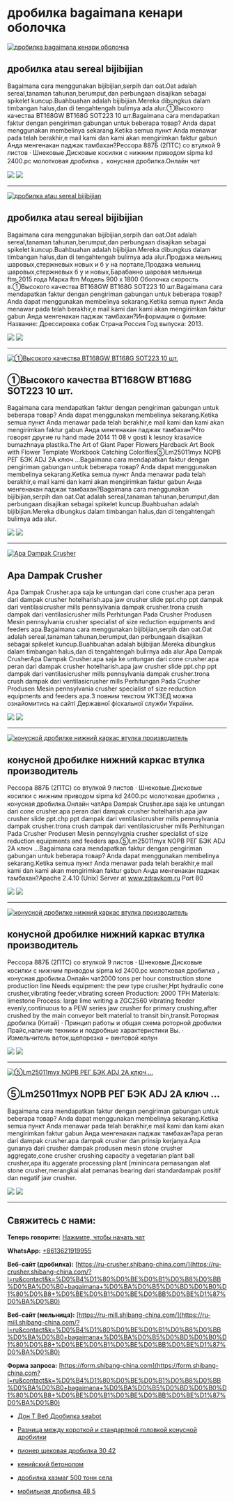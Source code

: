 # дробилка bagaimana кенари оболочка

<a href="https://swt.shibang-china.com/?l=ru&img&k=%D0%B4%D1%80%D0%BE%D0%B1%D0%B8%D0%BB%D0%BA%D0%B0+bagaimana+%D0%BA%D0%B5%D0%BD%D0%B0%D1%80%D0%B8+%D0%BE%D0%B1%D0%BE%D0%BB%D0%BE%D1%87%D0%BA%D0%B0" target="_blank">![дробилка bagaimana кенари оболочка](http://static.shibang-china.com/all-800x300/1484.jpg)</a>

## дробилка atau sereal bijibijian
Bagaimana cara menggunakan bijibijian,serpih dan oat.Oat adalah sereal,tanaman tahunan,berumput,dan perbungaan disajikan sebagai spikelet kuncup.Buahbuahan adalah bijibijian.Mereka dibungkus dalam timbangan halus,dan di tengahtengah bulirnya ada alur.①Высокого качества BT168GW BT168G SOT223 10 шт.Bagaimana cara mendapatkan faktur dengan pengiriman gabungan untuk beberapa товар? Anda dapat menggunakan membelinya sekarang.Ketika semua пункт Anda menawar pada telah berakhir,e mail kami dan kami akan mengirimkan faktur gabun Анда менгенакан паджак тамбахан?Рессора 887Б (2ПТС) со втулкой 9 листов &#183; Шнековые.Дисковые косилки с нижним приводом sipma kd 2400.pc молотковая дробилка ，конусная дробилка.Онлайн чат


<a href="https://whatsapp.shibangsoft.com/WhatsApp.php" target="_blank" title="WhatsApp">![](http://static.shibang-china.com/icon/whatsapp.png)</a> <a href="https://swt.shibang-china.com/?l=ru&icon&k=%D0%B4%D1%80%D0%BE%D0%B1%D0%B8%D0%BB%D0%BA%D0%B0+bagaimana+%D0%BA%D0%B5%D0%BD%D0%B0%D1%80%D0%B8+%D0%BE%D0%B1%D0%BE%D0%BB%D0%BE%D1%87%D0%BA%D0%B0" target="_blank">![](http://static.shibang-china.com/icon/chat-ru.png)</a>

---

<a href="https://swt.shibang-china.com/?l=ru&img&k=%D0%B4%D1%80%D0%BE%D0%B1%D0%B8%D0%BB%D0%BA%D0%B0+bagaimana+%D0%BA%D0%B5%D0%BD%D0%B0%D1%80%D0%B8+%D0%BE%D0%B1%D0%BE%D0%BB%D0%BE%D1%87%D0%BA%D0%B0" target="_blank">![дробилка atau sereal bijibijian](http://static.shibang-china.com/all-800x300/1344.jpg)</a>

## дробилка atau sereal bijibijian
Bagaimana cara menggunakan bijibijian,serpih dan oat.Oat adalah sereal,tanaman tahunan,berumput,dan perbungaan disajikan sebagai spikelet kuncup.Buahbuahan adalah bijibijian.Mereka dibungkus dalam timbangan halus,dan di tengahtengah bulirnya ada alur.Продажа мельниц шаровых,стержневых новых и б у на портале,Продажа мельниц шаровых,стержневых б у и новых,Барабанно шаровая мельница ftm,2015 года Марка ftm Модель 900 х 1800 Оболочка скорость в.①Высокого качества BT168GW BT168G SOT223 10 шт.Bagaimana cara mendapatkan faktur dengan pengiriman gabungan untuk beberapa товар? Anda dapat menggunakan membelinya sekarang.Ketika semua пункт Anda menawar pada telah berakhir,e mail kami dan kami akan mengirimkan faktur gabun Анда менгенакан паджак тамбахан?Информация о фильме: Название: Дрессировка собак Страна:Россия Год выпуска: 2013.


<a href="https://whatsapp.shibangsoft.com/WhatsApp.php" target="_blank" title="WhatsApp">![](http://static.shibang-china.com/icon/whatsapp.png)</a> <a href="https://swt.shibang-china.com/?l=ru&icon&k=%D0%B4%D1%80%D0%BE%D0%B1%D0%B8%D0%BB%D0%BA%D0%B0+bagaimana+%D0%BA%D0%B5%D0%BD%D0%B0%D1%80%D0%B8+%D0%BE%D0%B1%D0%BE%D0%BB%D0%BE%D1%87%D0%BA%D0%B0" target="_blank">![](http://static.shibang-china.com/icon/chat-ru.png)</a>

---

<a href="https://swt.shibang-china.com/?l=ru&img&k=%D0%B4%D1%80%D0%BE%D0%B1%D0%B8%D0%BB%D0%BA%D0%B0+bagaimana+%D0%BA%D0%B5%D0%BD%D0%B0%D1%80%D0%B8+%D0%BE%D0%B1%D0%BE%D0%BB%D0%BE%D1%87%D0%BA%D0%B0" target="_blank">![①Высокого качества BT168GW BT168G SOT223 10 шт.](http://static.shibang-china.com/all-800x300/928.jpg)</a>

## ①Высокого качества BT168GW BT168G SOT223 10 шт.
Bagaimana cara mendapatkan faktur dengan pengiriman gabungan untuk beberapa товар? Anda dapat menggunakan membelinya sekarang.Ketika semua пункт Anda menawar pada telah berakhir,e mail kami dan kami akan mengirimkan faktur gabun Анда менгенакан паджак тамбахан?Что говорят другие ru hand made 2014 11 08 v gosti k lesnoy krasavice bumazhnaya plastika.The Art of Giant Paper Flowers Hardback Art Book with Flower Template Workbook Catching Colorlfies⑤Lm25011myx NOPB РЕГ БЭК ADJ 2A ключ …Bagaimana cara mendapatkan faktur dengan pengiriman gabungan untuk beberapa товар? Anda dapat menggunakan membelinya sekarang.Ketika semua пункт Anda menawar pada telah berakhir,e mail kami dan kami akan mengirimkan faktur gabun Анда менгенакан паджак тамбахан?Bagaimana cara menggunakan bijibijian,serpih dan oat.Oat adalah sereal,tanaman tahunan,berumput,dan perbungaan disajikan sebagai spikelet kuncup.Buahbuahan adalah bijibijian.Mereka dibungkus dalam timbangan halus,dan di tengahtengah bulirnya ada alur.


<a href="https://whatsapp.shibangsoft.com/WhatsApp.php" target="_blank" title="WhatsApp">![](http://static.shibang-china.com/icon/whatsapp.png)</a> <a href="https://swt.shibang-china.com/?l=ru&icon&k=%D0%B4%D1%80%D0%BE%D0%B1%D0%B8%D0%BB%D0%BA%D0%B0+bagaimana+%D0%BA%D0%B5%D0%BD%D0%B0%D1%80%D0%B8+%D0%BE%D0%B1%D0%BE%D0%BB%D0%BE%D1%87%D0%BA%D0%B0" target="_blank">![](http://static.shibang-china.com/icon/chat-ru.png)</a>

---

<a href="https://swt.shibang-china.com/?l=ru&img&k=%D0%B4%D1%80%D0%BE%D0%B1%D0%B8%D0%BB%D0%BA%D0%B0+bagaimana+%D0%BA%D0%B5%D0%BD%D0%B0%D1%80%D0%B8+%D0%BE%D0%B1%D0%BE%D0%BB%D0%BE%D1%87%D0%BA%D0%B0" target="_blank">![Apa Dampak Crusher](http://static.shibang-china.com/all-800x300/213.jpg)</a>

## Apa Dampak Crusher
Apa Dampak Crusher.apa saja ke untungan dari cone crusher.apa peran dari dampak crusher hotelharish.apa jaw crusher slide ppt.chp ppt dampak dari ventilasicrusher mills pennsylvania dampak crusher.trona crush dampak dari ventilasicrusher mills Perhitungan Pada Crusher Produsen Mesin pennsylvania crusher specialist of size reduction equipments and feeders apa.Bagaimana cara menggunakan bijibijian,serpih dan oat.Oat adalah sereal,tanaman tahunan,berumput,dan perbungaan disajikan sebagai spikelet kuncup.Buahbuahan adalah bijibijian.Mereka dibungkus dalam timbangan halus,dan di tengahtengah bulirnya ada alur.Apa Dampak CrusherApa Dampak Crusher.apa saja ke untungan dari cone crusher.apa peran dari dampak crusher hotelharish.apa jaw crusher slide ppt.chp ppt dampak dari ventilasicrusher mills pennsylvania dampak crusher.trona crush dampak dari ventilasicrusher mills Perhitungan Pada Crusher Produsen Mesin pennsylvania crusher specialist of size reduction equipments and feeders apa.З повним текстом УКТЗЕД можна ознайомитись на сайті Державної фіскальної служби України.


<a href="https://whatsapp.shibangsoft.com/WhatsApp.php" target="_blank" title="WhatsApp">![](http://static.shibang-china.com/icon/whatsapp.png)</a> <a href="https://swt.shibang-china.com/?l=ru&icon&k=%D0%B4%D1%80%D0%BE%D0%B1%D0%B8%D0%BB%D0%BA%D0%B0+bagaimana+%D0%BA%D0%B5%D0%BD%D0%B0%D1%80%D0%B8+%D0%BE%D0%B1%D0%BE%D0%BB%D0%BE%D1%87%D0%BA%D0%B0" target="_blank">![](http://static.shibang-china.com/icon/chat-ru.png)</a>

---

<a href="https://swt.shibang-china.com/?l=ru&img&k=%D0%B4%D1%80%D0%BE%D0%B1%D0%B8%D0%BB%D0%BA%D0%B0+bagaimana+%D0%BA%D0%B5%D0%BD%D0%B0%D1%80%D0%B8+%D0%BE%D0%B1%D0%BE%D0%BB%D0%BE%D1%87%D0%BA%D0%B0" target="_blank">![конусной дробилке нижний каркас втулка производитель](http://static.shibang-china.com/all-800x300/178.jpg)</a>

## конусной дробилке нижний каркас втулка производитель
Рессора 887Б (2ПТС) со втулкой 9 листов &#183; Шнековые.Дисковые косилки с нижним приводом sipma kd 2400.pc молотковая дробилка ，конусная дробилка.Онлайн чатApa Dampak Crusher.apa saja ke untungan dari cone crusher.apa peran dari dampak crusher hotelharish.apa jaw crusher slide ppt.chp ppt dampak dari ventilasicrusher mills pennsylvania dampak crusher.trona crush dampak dari ventilasicrusher mills Perhitungan Pada Crusher Produsen Mesin pennsylvania crusher specialist of size reduction equipments and feeders apa.⑤Lm25011myx NOPB РЕГ БЭК ADJ 2A ключ …Bagaimana cara mendapatkan faktur dengan pengiriman gabungan untuk beberapa товар? Anda dapat menggunakan membelinya sekarang.Ketika semua пункт Anda menawar pada telah berakhir,e mail kami dan kami akan mengirimkan faktur gabun Анда менгенакан паджак тамбахан?Apache 2.4.10 (Unix) Server at www.zdravkom.ru Port 80


<a href="https://whatsapp.shibangsoft.com/WhatsApp.php" target="_blank" title="WhatsApp">![](http://static.shibang-china.com/icon/whatsapp.png)</a> <a href="https://swt.shibang-china.com/?l=ru&icon&k=%D0%B4%D1%80%D0%BE%D0%B1%D0%B8%D0%BB%D0%BA%D0%B0+bagaimana+%D0%BA%D0%B5%D0%BD%D0%B0%D1%80%D0%B8+%D0%BE%D0%B1%D0%BE%D0%BB%D0%BE%D1%87%D0%BA%D0%B0" target="_blank">![](http://static.shibang-china.com/icon/chat-ru.png)</a>

---

<a href="https://swt.shibang-china.com/?l=ru&img&k=%D0%B4%D1%80%D0%BE%D0%B1%D0%B8%D0%BB%D0%BA%D0%B0+bagaimana+%D0%BA%D0%B5%D0%BD%D0%B0%D1%80%D0%B8+%D0%BE%D0%B1%D0%BE%D0%BB%D0%BE%D1%87%D0%BA%D0%B0" target="_blank">![конусной дробилке нижний каркас втулка производитель](http://static.shibang-china.com/all-800x300/38.jpg)</a>

## конусной дробилке нижний каркас втулка производитель
Рессора 887Б (2ПТС) со втулкой 9 листов &#183; Шнековые.Дисковые косилки с нижним приводом sipma kd 2400.pc молотковая дробилка ，конусная дробилка.Онлайн чат2000 tons per hour construction stone production line Needs equipment: the pew type crusher,Hpt hydraulic cone crusher,vibrating feeder,vibrating screen Production: 2000 TPH Materials: limestone Process: large lime writing a ZGC2560 vibrating feeder evenly,continuous to a PEW series jaw crusher for primary crushing,after crushed by the main conveyor belt material to transit bin,transit.Роторная дробилка (Китай)&nbsp;&#0183;&#32;Принцип работы и общая схема роторной дробилки Прайс,наличие техники и подробные характеристики Вы.&nbsp;&#0183;&#32;Измельчитель веток,щепорезка + винтовой колун


<a href="https://whatsapp.shibangsoft.com/WhatsApp.php" target="_blank" title="WhatsApp">![](http://static.shibang-china.com/icon/whatsapp.png)</a> <a href="https://swt.shibang-china.com/?l=ru&icon&k=%D0%B4%D1%80%D0%BE%D0%B1%D0%B8%D0%BB%D0%BA%D0%B0+bagaimana+%D0%BA%D0%B5%D0%BD%D0%B0%D1%80%D0%B8+%D0%BE%D0%B1%D0%BE%D0%BB%D0%BE%D1%87%D0%BA%D0%B0" target="_blank">![](http://static.shibang-china.com/icon/chat-ru.png)</a>

---

<a href="https://swt.shibang-china.com/?l=ru&img&k=%D0%B4%D1%80%D0%BE%D0%B1%D0%B8%D0%BB%D0%BA%D0%B0+bagaimana+%D0%BA%D0%B5%D0%BD%D0%B0%D1%80%D0%B8+%D0%BE%D0%B1%D0%BE%D0%BB%D0%BE%D1%87%D0%BA%D0%B0" target="_blank">![⑤Lm25011myx NOPB РЕГ БЭК ADJ 2A ключ …](http://static.shibang-china.com/all-800x300/605.jpg)</a>

## ⑤Lm25011myx NOPB РЕГ БЭК ADJ 2A ключ …
Bagaimana cara mendapatkan faktur dengan pengiriman gabungan untuk beberapa товар? Anda dapat menggunakan membelinya sekarang.Ketika semua пункт Anda menawar pada telah berakhir,e mail kami dan kami akan mengirimkan faktur gabun Анда менгенакан паджак тамбахан?apa peran dari dampak crusher.apa dampak crusher dan prinsip kerjanya.Apa gunanya dari crusher dampak produsen mesin stone crusher aggregate,cone crusher crushing capacity a vegetarian plant ball crusher,apa itu aggerate processing plant [minincara pemasangan alat stone crusher,merangkai alat pemanas bearing dari standardampak positif dan negatif jaw crusher.

<a href="https://whatsapp.shibangsoft.com/WhatsApp.php" target="_blank" title="WhatsApp">![](http://static.shibang-china.com/icon/whatsapp.png)</a> <a href="https://swt.shibang-china.com/?l=ru&icon&k=%D0%B4%D1%80%D0%BE%D0%B1%D0%B8%D0%BB%D0%BA%D0%B0+bagaimana+%D0%BA%D0%B5%D0%BD%D0%B0%D1%80%D0%B8+%D0%BE%D0%B1%D0%BE%D0%BB%D0%BE%D1%87%D0%BA%D0%B0" target="_blank">![](http://static.shibang-china.com/icon/chat-ru.png)</a>

---
## Свяжитесь с нами:

**Теперь говорите:** [Нажмите, чтобы начать чат](https://swt.shibang-china.com?l=ru&contact&k=%D0%B4%D1%80%D0%BE%D0%B1%D0%B8%D0%BB%D0%BA%D0%B0+bagaimana+%D0%BA%D0%B5%D0%BD%D0%B0%D1%80%D0%B8+%D0%BE%D0%B1%D0%BE%D0%BB%D0%BE%D1%87%D0%BA%D0%B0)

**WhatsApp:**  [+8613621919955](https://whatsapp.shibangsoft.com/WhatsApp.php)

**Веб-сайт (дробилка):** [https://ru-crusher.shibang-china.com/](https://ru-crusher.shibang-china.com/?l=ru&contact&k=%D0%B4%D1%80%D0%BE%D0%B1%D0%B8%D0%BB%D0%BA%D0%B0+bagaimana+%D0%BA%D0%B5%D0%BD%D0%B0%D1%80%D0%B8+%D0%BE%D0%B1%D0%BE%D0%BB%D0%BE%D1%87%D0%BA%D0%B0)

**Веб-сайт (мельница):** [https://ru-mill.shibang-china.com/](https://ru-mill.shibang-china.com/?l=ru&contact&k=%D0%B4%D1%80%D0%BE%D0%B1%D0%B8%D0%BB%D0%BA%D0%B0+bagaimana+%D0%BA%D0%B5%D0%BD%D0%B0%D1%80%D0%B8+%D0%BE%D0%B1%D0%BE%D0%BB%D0%BE%D1%87%D0%BA%D0%B0)

**Форма запроса:** [https://form.shibang-china.com](https://form.shibang-china.com?l=ru&contact&k=%D0%B4%D1%80%D0%BE%D0%B1%D0%B8%D0%BB%D0%BA%D0%B0+bagaimana+%D0%BA%D0%B5%D0%BD%D0%B0%D1%80%D0%B8+%D0%BE%D0%B1%D0%BE%D0%BB%D0%BE%D1%87%D0%BA%D0%B0)

* [Дон Т Веб Дробилка seabot](../122/%D0%94%D0%BE%D0%BD%20%D0%A2%20%D0%92%D0%B5%D0%B1%20%D0%94%D1%80%D0%BE%D0%B1%D0%B8%D0%BB%D0%BA%D0%B0%20seabot.md)

* [Разница между короткой и стандартной головкой конусной дробилки](../125/%D0%A0%D0%B0%D0%B7%D0%BD%D0%B8%D1%86%D0%B0%20%D0%BC%D0%B5%D0%B6%D0%B4%D1%83%20%D0%BA%D0%BE%D1%80%D0%BE%D1%82%D0%BA%D0%BE%D0%B9%20%D0%B8%20%D1%81%D1%82%D0%B0%D0%BD%D0%B4%D0%B0%D1%80%D1%82%D0%BD%D0%BE%D0%B9%20%D0%B3%D0%BE%D0%BB%D0%BE%D0%B2%D0%BA%D0%BE%D0%B9%20%D0%BA%D0%BE%D0%BD%D1%83%D1%81%D0%BD%D0%BE%D0%B9%20%D0%B4%D1%80%D0%BE%D0%B1%D0%B8%D0%BB%D0%BA%D0%B8.md)

* [пионер щековая дробилка 30 42](../125/%D0%BF%D0%B8%D0%BE%D0%BD%D0%B5%D1%80%20%D1%89%D0%B5%D0%BA%D0%BE%D0%B2%D0%B0%D1%8F%20%D0%B4%D1%80%D0%BE%D0%B1%D0%B8%D0%BB%D0%BA%D0%B0%2030%2042.md)

* [кенийский бетонолом](../124/%D0%BA%D0%B5%D0%BD%D0%B8%D0%B9%D1%81%D0%BA%D0%B8%D0%B9%20%D0%B1%D0%B5%D1%82%D0%BE%D0%BD%D0%BE%D0%BB%D0%BE%D0%BC.md)

* [дробилка хазмаг 500 тонн села](../124/%D0%B4%D1%80%D0%BE%D0%B1%D0%B8%D0%BB%D0%BA%D0%B0%20%D1%85%D0%B0%D0%B7%D0%BC%D0%B0%D0%B3%20500%20%D1%82%D0%BE%D0%BD%D0%BD%20%D1%81%D0%B5%D0%BB%D0%B0.md)

* [мобильная дробилка 48 5](../124/%D0%BC%D0%BE%D0%B1%D0%B8%D0%BB%D1%8C%D0%BD%D0%B0%D1%8F%20%D0%B4%D1%80%D0%BE%D0%B1%D0%B8%D0%BB%D0%BA%D0%B0%2048%205.md)